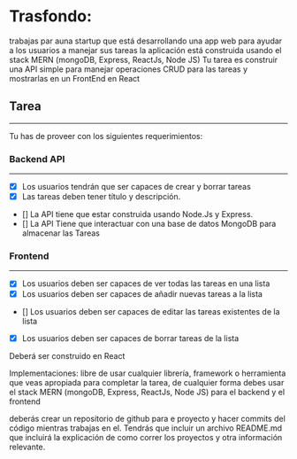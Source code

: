 # Trasfondo:

trabajas par auna startup que está desarrollando una app web para ayudar a los usuarios a manejar sus tareas la aplicación está construida usando el stack MERN (mongoDB, Express, ReactJs, Node JS) Tu tarea es construir una API simple para manejar operaciones CRUD para las tareas y mostrarlas en un FrontEnd en React

## Tarea

---

Tu has de proveer con los siguientes requerimientos:

### Backend API

---

- [x] Los usuarios tendrán que ser capaces de crear y borrar tareas
- [x] Las tareas deben tener título y descripción.
- [] La API tiene que estar construida usando Node.Js y Express.
- [] La API Tiene que interactuar con una base de datos MongoDB para almacenar las Tareas

### Frontend

---

- [x] Los usuarios deben ser capaces de ver todas las tareas en una lista
- [x] Los usuarios deben ser capaces de añadir nuevas tareas a la lista
- [] Los usuarios deben ser capaces de editar las tareas existentes de la lista
- [x] Los usuarios deben ser capaces de borrar tareas de la lista

Deberá ser construido en React

Implementaciones:
libre de usar cualquier librería, framework o herramienta que veas apropiada para completar la tarea, de cualquier forma debes usar el stack MERN (mongoDB, Express, ReactJs, Node JS) para el backend y el frontend

deberás crear un repositorio de github para e proyecto y hacer commits del código mientras trabajas en el. Tendrás que incluir un archivo README.md que incluirá la explicación de como correr los proyectos y otra información relevante.
